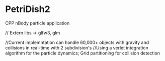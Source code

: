 # PetriDish2
CPP nBody particle application

// Extern libs -> glfw3, glm

//Current implemntation can handle 60,000+ objects with gravity and collisions in real-time with 2 subdivision's
//Using a verlet integration algorithm for the particle dynamics; Grid partitioning for collision detection
